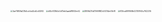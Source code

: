 <img src="https://github.com/ChangeTTTO/Vocabulary_Notebook/assets/93442048/542f1403-7692-4b7d-88da-c36f21144b83" alt="3ae76849a031b4ccfcbd2cb0cb12f44" style="zoom:20%;" />

<img src="https://github.com/ChangeTTTO/Vocabulary_Notebook/assets/93442048/dcfebaf9-7d2b-4c94-a208-26fa5c7764c1" alt="d44cf039b5c0d75eb0aaddf9840ee42" style="zoom:20%;" />

<img src="https://github.com/ChangeTTTO/Vocabulary_Notebook/assets/93442048/a5d66295-31c5-47c4-989e-92da68d9070e" alt="3809d27fa175f69882c55314de09cf8" style="zoom:20%;" />

<img src="https://github.com/ChangeTTTO/Vocabulary_Notebook/assets/93442048/7c933b94-08fe-4070-af15-fa4c46c976db" alt="613fccd897669b023151944c7622205" style="zoom:20%;" />

